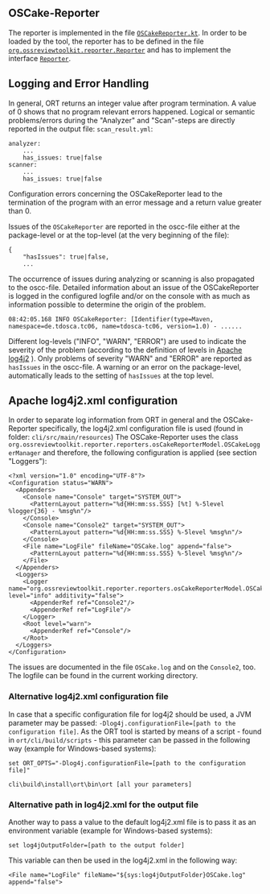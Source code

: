 ## OSCake-Reporter

The reporter is implemented in the file [`OSCakeReporter.kt`](https://github.com/telekom/ort/blob/oscake-reporter/reporter/src/main/kotlin/reporters/OSCakeReporter.kt). In order to be loaded by the tool, the reporter has to be defined in the file [`org.ossreviewtoolkit.reporter.Reporter`](https://github.com/telekom/ort/blob/oscake-reporter/reporter/src/main/resources/META-INF/services/org.ossreviewtoolkit.reporter.Reporter) and has to implement the interface [`Reporter`](https://github.com/telekom/ort/blob/oscake-reporter/reporter/src/main/kotlin/Reporter.kt).

## Logging and Error Handling
In general, ORT returns an integer value after program termination. A value of 0 shows that no program relevant errors happened. Logical or semantic problems/errors during the "Analyzer" and "Scan"-steps are directly reported in the output file: `scan_result.yml`:
```
analyzer:
    ...
    has_issues: true|false
scanner:
    ...
    has_issues: true|false
```

Configuration errors concerning the OSCakeReporter lead to the termination of the program with an error message and a return value greater than 0.

Issues of the `OSCakeReporter` are reported in the oscc-file either at the package-level or at the top-level (at the very beginning of the file):
```
{
	"hasIssues": true|false,
	...
```
The occurrence of issues during analyzing or scanning is also propagated to the oscc-file. Detailed information about an issue of the OSCakeReporter is logged in the configured logfile and/or on the console with as much as information possible to determine the origin of the problem.

```
08:42:05.168 INFO OSCakeReporter: [Identifier(type=Maven, namespace=de.tdosca.tc06, name=tdosca-tc06, version=1.0) - ......
```

Different log-levels ("INFO", "WARN", "ERROR") are used to indicate the severity of the problem (according to the definition of levels in [Apache log4j2](https://logging.apache.org/log4j/2.x/) ). Only problems of severity "WARN" and "ERROR" are reported as `hasIssues` in the oscc-file. A warning or an error on the package-level, automatically leads to the setting of `hasIssues` at the top level.

## Apache log4j2.xml configuration
In order to separate log information from ORT in general and the OSCake-Reporter specifically, the log4j2.xml configuration file is used (found in folder: `cli/src/main/resources`)
The OSCake-Reporter uses the class `org.ossreviewtoolkit.reporter.reporters.osCakeReporterModel.OSCakeLoggerManager` and therefore, the following configuration is applied (see section "Loggers"):

```
<?xml version="1.0" encoding="UTF-8"?>
<Configuration status="WARN">
  <Appenders>
    <Console name="Console" target="SYSTEM_OUT">
      <PatternLayout pattern="%d{HH:mm:ss.SSS} [%t] %-5level %logger{36} - %msg%n"/>
    </Console>
    <Console name="Console2" target="SYSTEM_OUT">
      <PatternLayout pattern="%d{HH:mm:ss.SSS} %-5level %msg%n"/>
    </Console>
    <File name="LogFile" fileName="OSCake.log" append="false">
      <PatternLayout pattern="%d{HH:mm:ss.SSS} %-5level %msg%n"/>
    </File>
  </Appenders>
  <Loggers>
    <Logger name="org.ossreviewtoolkit.reporter.reporters.osCakeReporterModel.OSCakeLoggerManager" level="info" additivity="false">
      <AppenderRef ref="Console2"/>
      <AppenderRef ref="LogFile"/>
    </Logger>
    <Root level="warn">
      <AppenderRef ref="Console"/>
    </Root>
  </Loggers>
</Configuration>
```
The issues are documented in the file `OSCake.log` and on the `Console2`, too. The logfile can be found in the current working directory.

### Alternative log4j2.xml configuration file
In case that a specific configuration file for log4j2 should be used, a JVM parameter may be passed: `-Dlog4j.configurationFile=[path to the configuration file]`.
As the ORT tool is started by means of a script - found in `ort/cli/build/scripts` - this parameter can be passed in the following way (example for Windows-based systems):
```
set ORT_OPTS="-Dlog4j.configurationFile=[path to the configuration file]"

cli\build\install\ort\bin\ort [all your parameters]
```

### Alternative path in log4j2.xml for the output file
Another way to pass a value to the default log4j2.xml file is to pass it as an environment variable (example for Windows-based systems):

`set log4jOutputFolder=[path to the output folder]`

This variable can then be used in the log4j2.xml in the following way:

```
<File name="LogFile" fileName="${sys:log4jOutputFolder}OSCake.log" append="false">
```

